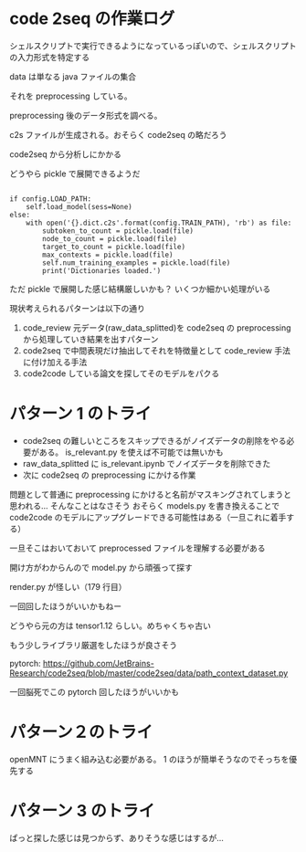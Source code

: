 # code 2seq の作業ログ

シェルスクリプトで実行できるようになっているっぽいので、シェルスクリプトの入力形式を特定する

data は単なる java ファイルの集合

それを preprocessing している。

preprocessing 後のデータ形式を調べる。

c2s ファイルが生成される。おそらく code2seq の略だろう

code2seq から分析しにかかる

どうやら pickle で展開できるようだ

```

if config.LOAD_PATH:
    self.load_model(sess=None)
else:
    with open('{}.dict.c2s'.format(config.TRAIN_PATH), 'rb') as file:
        subtoken_to_count = pickle.load(file)
        node_to_count = pickle.load(file)
        target_to_count = pickle.load(file)
        max_contexts = pickle.load(file)
        self.num_training_examples = pickle.load(file)
        print('Dictionaries loaded.')

```

ただ pickle で展開した感じ結構厳しいかも？
いくつか細かい処理がいる

現状考えられるパターンは以下の通り

1. code_review 元データ(raw_data_splitted)を code2seq の preprocessing から処理していき結果を出すパターン
2. code2seq で中間表現だけ抽出してそれを特徴量として code_review 手法に付け加える手法
3. code2code している論文を探してそのモデルをパクる

# パターン 1 のトライ

- code2seq の難しいところをスキップできるがノイズデータの削除をやる必要がある。 is_relevant.py を使えば不可能では無いかも
- raw_data_splitted に is_relevant.ipynb でノイズデータを削除できた
- 次に code2seq の preprocessing にかける作業

問題として普通に preprocessing にかけると名前がマスキングされてしまうと思われる...
そんなことはなさそう
おそらく models.py を書き換えることで code2code のモデルにアップグレードできる可能性はある（一旦これに着手する）

一旦そこはおいておいて preprocessed ファイルを理解する必要がある

開け方がわからんので model.py から頑張って探す

render.py が怪しい（179 行目）

一回回したほうがいいかもねー

どうやら元の方は tensor1.12 らしい。めちゃくちゃ古い

もう少しライブラリ厳選をしたほうが良さそう

pytorch: https://github.com/JetBrains-Research/code2seq/blob/master/code2seq/data/path_context_dataset.py

一回脳死でこの pytorch 回したほうがいいかも

# パターン２のトライ

openMNT にうまく組み込む必要がある。
1 のほうが簡単そうなのでそっちを優先する

# パターン 3 のトライ

ぱっと探した感じは見つからず、ありそうな感じはするが...
